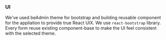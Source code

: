 ### UI

We've used beAdmin theme for bootstrap and building reusable component for the appliation to provide true React UIX. We use `react-bootstrap` library. Every form reuse existing component-base to make the UI feel consistent with the selected theme.


